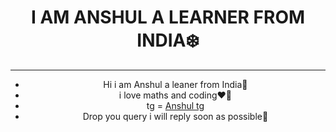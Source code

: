 <!DOCTYPE html>
<html lang="en">
<head>
    <meta charset="UTF-8">

</head>
<center><h1>I AM ANSHUL A LEARNER FROM INDIA❄️</h1>
<hr size="3"color=red>
<body>
    <ul>
        <li>Hi i am Anshul a leaner from India🪷</li>
        <li>i love maths and coding❤️‍🔥</li>
        <li>tg = <a href="t.me/Xanshul">Anshul tg</a></li>
        <li>Drop you query i will reply soon as possible🐸
          </li>
    </ul>
</body>
</html>  
<!---
Hacmker/Hacmker is a ✨ special ✨ repository because its `README.md` (this file) appears on your GitHub profile.
You can click the Preview link to take a look at your changes.
--->
